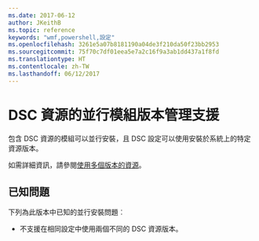 ```yaml
---
ms.date: 2017-06-12
author: JKeithB
ms.topic: reference
keywords: "wmf,powershell,設定"
ms.openlocfilehash: 3261e5a07b8181190a04de3f210da50f23bb2953
ms.sourcegitcommit: 75f70c7df01eea5e7a2c16f9a3ab1dd437a1f8fd
ms.translationtype: HT
ms.contentlocale: zh-TW
ms.lasthandoff: 06/12/2017
---
```

<a id="side-by-side-module-versioning-support-for-dsc-resources" class="xliff"></a>
# DSC 資源的並行模組版本管理支援

包含 DSC 資源的模組可以並行安裝，且 DSC 設定可以使用安裝於系統上的特定資源版本。

如需詳細資訊，請參閱[使用多個版本的資源](https://msdn.microsoft.com/powershell/dsc/sxsresource)。

<a id="known-issues" class="xliff"></a>
## 已知問題

下列為此版本中已知的並行安裝問題︰

-   不支援在相同設定中使用兩個不同的 DSC 資源版本。

